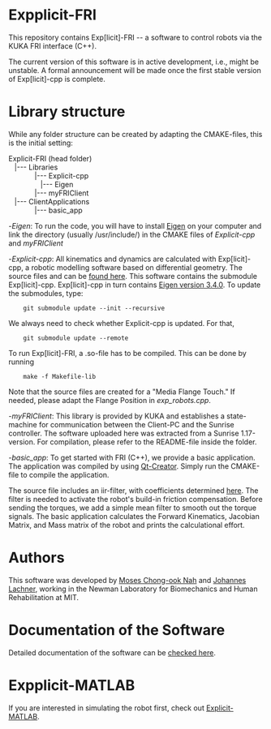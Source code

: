 # Expplicit-FRI
This repository contains Exp[licit]-FRI -- a software to control robots via the KUKA FRI interface (C++). 

The current version of this software is in active development, i.e., might be unstable. A formal announcement will be made once the first stable version of Exp[licit]-cpp is complete.

# Library structure
While any folder structure can be created by adapting the CMAKE-files, this is the initial setting:

Explicit-FRI (head folder)<br />
&nbsp;&nbsp;&nbsp;|--- Libraries<br />
&nbsp;&nbsp;&nbsp;&nbsp;&nbsp;&nbsp;&nbsp;&nbsp;&nbsp;&nbsp;&nbsp;&nbsp;&nbsp;|--- Explicit-cpp<br />
&nbsp;&nbsp;&nbsp;&nbsp;&nbsp;&nbsp;&nbsp;&nbsp;&nbsp;&nbsp;&nbsp;&nbsp;&nbsp;&nbsp;&nbsp;&nbsp;|--- Eigen<br />
&nbsp;&nbsp;&nbsp;&nbsp;&nbsp;&nbsp;&nbsp;&nbsp;&nbsp;&nbsp;&nbsp;&nbsp;&nbsp;|--- myFRIClient<br />
&nbsp;&nbsp;&nbsp;|--- ClientApplications<br />
&nbsp;&nbsp;&nbsp;&nbsp;&nbsp;&nbsp;&nbsp;&nbsp;&nbsp;&nbsp;&nbsp;&nbsp;&nbsp;|--- basic_app

-*Eigen*: To run the code, you will have to install [Eigen](https://eigen.tuxfamily.org/dox/GettingStarted.html) on your computer and link the directory (usually /usr/include/) in the CMAKE files of *Explicit-cpp* and *myFRIClient*

-*Explicit-cpp*: All kinematics and dynamics are calculated with Exp[licit]-cpp, a robotic modelling software based on differential geometry. The source files and can be [found here](https://github.com/explicit-robotics/Explicit-cpp). This software contains the submodule Exp[licit]-cpp. Exp[licit]-cpp in turn contains [Eigen version 3.4.0](https://gitlab.com/libeigen/eigen/-/releases/3.4.0). To update the submodules, type:

```
    git submodule update --init --recursive
```
We always need to check whether Explicit-cpp is updated. For that, 
```
    git submodule update --remote
```

To run Exp[licit]-FRI, a .so-file has to be compiled. This can be done by running

```
    make -f Makefile-lib
```

 Note that the source files are created for a "Media Flange Touch." If needed, please adapt the Flange Position in *exp_robots.cpp*.  

-*myFRIClient*: This library is provided by KUKA and establishes a state-machine for communication between the Client-PC and the Sunrise controller. The software uploaded here was extracted from a Sunrise 1.17-version. For compilation, please refer to the README-file inside the folder.

-*basic_app*: To get started with FRI (C++), we provide a basic application. The application was compiled by using [Qt-Creator](https://www.qt.io/product/development-tools). Simply run the CMAKE-file to compile the application.

The source file includes an iir-filter, with coefficients determined [here](http://www.winfilter.20m.com/). The filter is needed to activate the robot's build-in friction compensation. Before sending the torques, we add a simple mean filter to smooth out the torque signals. The basic application calculates the Forward Kinematics, Jacobian Matrix, and Mass matrix of the robot and prints the calculational effort. 

# Authors
This software was developed by [Moses Chong-ook Nah](https://mosesnah-shared.github.io/) and [Johannes Lachner](https://jlachner.github.io/), working in the Newman Laboratory for Biomechanics and Human Rehabilitation at MIT.

# Documentation of the Software 
Detailed documentation of the software can be [checked here](https://explicit-robotics.github.io/).

# Expplicit-MATLAB
If you are interested in simulating the robot first, check out [Explicit-MATLAB](https://github.com/explicit-robotics/Explicit-MATLAB).
